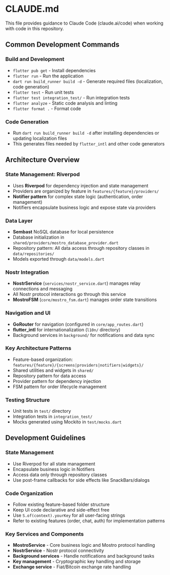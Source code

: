 # CLAUDE.md

This file provides guidance to Claude Code (claude.ai/code) when working with code in this repository.

## Common Development Commands

### Build and Development
- `flutter pub get` - Install dependencies
- `flutter run` - Run the application 
- `dart run build_runner build -d` - Generate required files (localization, code generation)
- `flutter test` - Run unit tests
- `flutter test integration_test/` - Run integration tests
- `flutter analyze` - Static code analysis and linting
- `flutter format .` - Format code

### Code Generation
- Run `dart run build_runner build -d` after installing dependencies or updating localization files
- This generates files needed by `flutter_intl` and other code generators

## Architecture Overview

### State Management: Riverpod
- Uses **Riverpod** for dependency injection and state management
- Providers are organized by feature in `features/{feature}/providers/`
- **Notifier pattern** for complex state logic (authentication, order management)
- Notifiers encapsulate business logic and expose state via providers

### Data Layer
- **Sembast** NoSQL database for local persistence
- Database initialization in `shared/providers/mostro_database_provider.dart`
- Repository pattern: All data access through repository classes in `data/repositories/`
- Models exported through `data/models.dart`

### Nostr Integration
- **NostrService** (`services/nostr_service.dart`) manages relay connections and messaging
- All Nostr protocol interactions go through this service
- **MostroFSM** (`core/mostro_fsm.dart`) manages order state transitions

### Navigation and UI
- **GoRouter** for navigation (configured in `core/app_routes.dart`)
- **flutter_intl** for internationalization (`l10n/` directory)
- Background services in `background/` for notifications and data sync

### Key Architecture Patterns
- Feature-based organization: `features/{feature}/{screens|providers|notifiers|widgets}/`
- Shared utilities and widgets in `shared/`
- Repository pattern for data access
- Provider pattern for dependency injection
- FSM pattern for order lifecycle management

### Testing Structure
- Unit tests in `test/` directory
- Integration tests in `integration_test/`
- Mocks generated using Mockito in `test/mocks.dart`

## Development Guidelines

### State Management
- Use Riverpod for all state management
- Encapsulate business logic in Notifiers
- Access data only through repository classes
- Use post-frame callbacks for side effects like SnackBars/dialogs

### Code Organization
- Follow existing feature-based folder structure
- Keep UI code declarative and side-effect free
- Use `S.of(context).yourKey` for all user-facing strings
- Refer to existing features (order, chat, auth) for implementation patterns

### Key Services and Components
- **MostroService** - Core business logic and Mostro protocol handling
- **NostrService** - Nostr protocol connectivity
- **Background services** - Handle notifications and background tasks
- **Key management** - Cryptographic key handling and storage
- **Exchange service** - Fiat/Bitcoin exchange rate handling